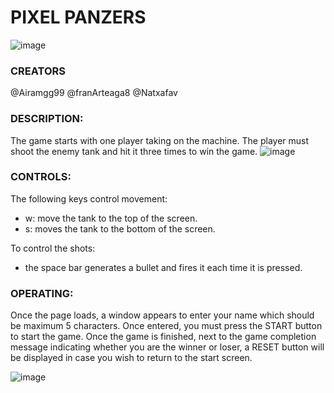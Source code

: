 # **PIXEL PANZERS** #

![image](https://github.com/franArteaga8/protoTank_v1/assets/110979479/f035a3db-623f-4578-a4a3-7d929ba2c142)

### CREATORS ###
@Airamgg99
@franArteaga8
@Natxafav

### DESCRIPTION: ###
The game starts with one player taking on the machine.
The player must shoot the enemy tank and hit it three times to win the game. 
![image](https://github.com/franArteaga8/protoTank_v1/assets/110979479/52a1d638-472a-4948-b042-dd328c25ee76)

### CONTROLS: ###
The following keys control movement: 
 - w: move the tank to the top of the screen.
 - s: moves the tank to the bottom of the screen.
   
To control the shots: 
 - the space bar generates a bullet and fires it each time it is pressed.

### OPERATING: ###
Once the page loads, a window appears to enter your name which should be maximum 5 characters.  Once entered, you must press the START button to start the game. Once the game is finished, next to the game completion message indicating whether you are the winner or loser, a RESET button will be displayed in case you wish to return to the start screen.


![image](https://github.com/franArteaga8/protoTank_v1/assets/110979479/ae37f0f7-aae7-4ac8-91e2-03a9eeb41b54)









